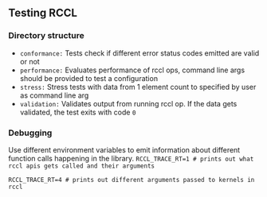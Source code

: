 ## Testing RCCL

### Directory structure

- `conformance:` Tests check if different error status codes emitted are valid or not
- `performance:` Evaluates performance of rccl ops, command line args should be provided to test a configuration
- `stress:` Stress tests with data from 1 element count to specified by user as command line arg
- `validation:` Validates output from running rccl op. If the data gets validated, the test exits with code `0`

### Debugging

Use different environment variables to emit information about different function calls happening in the library.
```RCCL_TRACE_RT=1 # prints out what rccl apis gets called and their arguments```

```RCCL_TRACE_RT=4 # prints out different arguments passed to kernels in rccl```
